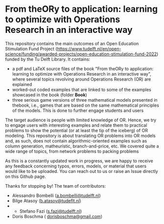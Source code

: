 # From theORy to application: learning to optimize with Operations Research in an interactive way

This repository contains the main outcomes of an Open Education Stimulation Fund Project (https://www.tudelft.nl/en/open-science/funding/awarded-projects/open-education-stimulation-fund-2022) funded by the Tu Delft Library. It contains:

- a pdf and LaTeX source files of the book "From theORy to application: learning to optimize with Operations Research in an interactive way", where several topics revolving around Operations Research (OR) are explained
- worked-out coded examples that are linked to some of the examples showcased in the book (folder **Book**)
- three serious game versions of three mathematical models presented in thebook, i.e., games that are based on the same mathematical principles of the models. This is done to further engage students and users

The target audience is people with limited knowledge of OR. Hence, we try to engage users with interesting examples and relate them to practical problems
to show the potential (or at least the tip of the iceberg) of OR modeling. This repository is about translating OR problems into OR models and, as such, does not contain algorithmic-oriented examples
such as column generation, matheuristic, branch-and-price, etc. We covered quite a wide range of topics, from network problems to packing problems 

As this is a constantly updated work in progress, we are happy to receive any feedback concerning typos, errors, models, or material that users would like to be uploaded. You can reach out to us or raise an Issue directly on this Github page.

Thanks for stopping by!
The team of contributors:
 - Alessandro Bombelli (a.bombelli@tudelft.nl)
 - Bilge Atasoy (b.atasoy@tudeflt.nl)
 - - Stefano Fazi (s.fazi@tudelft.nl)
 - Doris Boschma ( dorisboschma@gmail.com)
 
